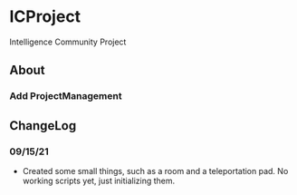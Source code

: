 # ICProject
 Intelligence Community Project

## About
### Add ProjectManagement

## ChangeLog
### 09/15/21
- Created some small things, such as a room and a teleportation pad. No working scripts yet, just initializing them.
